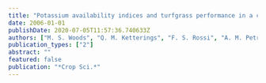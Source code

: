 ```yaml
---
title: "Potassium availability indices and turfgrass performance in a calcareous sand putting green"
date: 2006-01-01
publishDate: 2020-07-05T11:57:36.740633Z
authors: ["M. S. Woods", "Q. M. Ketterings", "F. S. Rossi", "A. M. Petrovic"]
publication_types: ["2"]
abstract: ""
featured: false
publication: "*Crop Sci.*"
---
```


